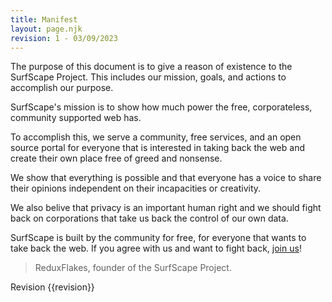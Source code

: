 ```yaml
---
title: Manifest
layout: page.njk
revision: 1 - 03/09/2023
---
```


The purpose of this document is to give a reason of existence to the SurfScape Project. This includes our mission, goals, and actions to accomplish our purpose.

SurfScape's mission is to show how much power the free, corporateless, community supported web has.

To accomplish this, we serve a community, free services, and an open source portal for everyone that is interested in taking back the web and create their own place free of greed and nonsense.

We show that everything is possible and that everyone has a voice to share their opinions independent on their incapacities or creativity.

We also belive that privacy is an important human right and we should fight back on corporations that take us back the control of our own data.

SurfScape is built by the community for free, for everyone that wants to take back the web. If you agree with us and want to fight back, [join us](/community)!

> ReduxFlakes, founder of the SurfScape Project.

Revision {{revision}}
